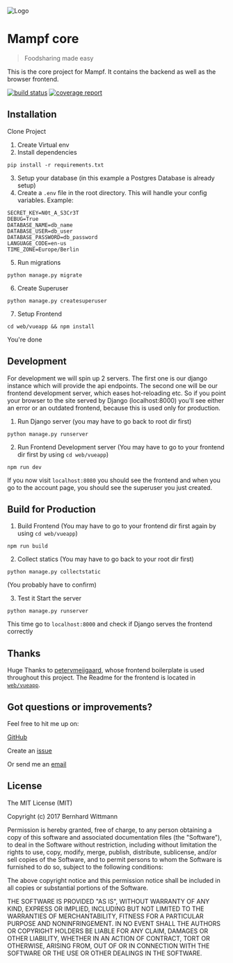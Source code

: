 ![Logo](https://ibin.co/w800/3VInKPBZdoRU.png)

# Mampf core

> Foodsharing made easy

This is the core project for Mampf. It contains the backend as well as the browser frontend.

[![build status](https://gitlab.com/mampf/core/badges/master/build.svg)](https://gitlab.com/mampf/core/commits/master)
[![coverage report](https://gitlab.com/mampf/core/badges/master/coverage.svg)](https://gitlab.com/mampf/core/commits/master)

## Installation

Clone Project

1. Create Virtual env
2. Install dependencies
```
pip install -r requirements.txt
```

3. Setup your database (in this example a Postgres Database is already setup)
4. Create a ```.env``` file in the root directory. This will handle your config variables.
Example:
```
SECRET_KEY=N0t_A_S3Cr3T
DEBUG=True
DATABASE_NAME=db_name
DATABASE_USER=db_user
DATABASE_PASSWORD=db_password
LANGUAGE_CODE=en-us
TIME_ZONE=Europe/Berlin
```
5. Run migrations
```
python manage.py migrate
```

6. Create Superuser
```
python manage.py createsuperuser
```

7. Setup Frontend
```
cd web/vueapp && npm install
```

You're done

## Development

For development we will spin up 2 servers. The first one is our django instance which will provide the api endpoints. The second one will be our frontend development server, which eases hot-reloading etc. So if you point your browser to the site served by Django (localhost:8000) you'll see either an error or an outdated frontend, because this is used only for production.

1. Run Django server (you may have to go back to root dir first)
```
python manage.py runserver
```

2. Run Frontend Development server
(You may have to go to your frontend dir first by using ``` cd web/vueapp ```)
```
npm run dev
```

If you now visit ```localhost:8080``` you should see the frontend and when you go to the account page, you should see the superuser you just created.

## Build for Production

1. Build Frontend
(You may have to go to your frontend dir first again by using ``` cd web/vueapp ```)
```
npm run build
```

2. Collect statics
(You may have to go back to your root dir first)
```
python manage.py collectstatic
```
(You probably have to confirm)

3. Test it
Start the server
```
python manage.py runserver
```
This time go to ```localhost:8000``` and check if Django serves the frontend correctly

## Thanks

Huge Thanks to [petervmeijgaard](https://github.com/petervmeijgaard/vue-2.0-boilerplate), whose frontend boilerplate is used throughout this project.
The Readme for the frontend is located in [```web/vueapp```](/web/vueapp/README.md).


## Got questions or improvements?

Feel free to hit me up on:

[GitHub](https://github.com/berniwittmann)

Create an [issue](https://github.com/BerniWittmann/vue-django-boilerplate/issues/new)

Or send me an [email](mailto:b.wittmann@mail.de)
## License

The MIT License (MIT)

Copyright (c) 2017 Bernhard Wittmann

Permission is hereby granted, free of charge, to any person obtaining a copy of this software and associated documentation files (the "Software"), to deal in the Software without restriction, including without limitation the rights to use, copy, modify, merge, publish, distribute, sublicense, and/or sell copies of the Software, and to permit persons to whom the Software is furnished to do so, subject to the following conditions:

The above copyright notice and this permission notice shall be included in all copies or substantial portions of the Software.

THE SOFTWARE IS PROVIDED "AS IS", WITHOUT WARRANTY OF ANY KIND, EXPRESS OR IMPLIED, INCLUDING BUT NOT LIMITED TO THE WARRANTIES OF MERCHANTABILITY, FITNESS FOR A PARTICULAR PURPOSE AND NONINFRINGEMENT. IN NO EVENT SHALL THE AUTHORS OR COPYRIGHT HOLDERS BE LIABLE FOR ANY CLAIM, DAMAGES OR OTHER LIABILITY, WHETHER IN AN ACTION OF CONTRACT, TORT OR OTHERWISE, ARISING FROM, OUT OF OR IN CONNECTION WITH THE SOFTWARE OR THE USE OR OTHER DEALINGS IN THE SOFTWARE.